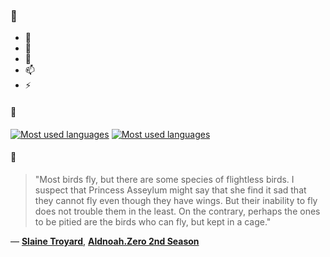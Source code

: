 ### 👋

- 🔭
- 🌱
- 💬
- 📫
- ⚡

#### 🧏

[![Most used languages](https://github-readme-stats-aynah.vercel.app/api/top-langs/?username=aynh&theme=solarized-dark&langs_count=6&layout=compact&hide_title=true)](https://github.com/anuraghazra/github-readme-stats#gh-dark-mode-only)
[![Most used languages](https://github-readme-stats-aynah.vercel.app/api/top-langs/?username=aynh&theme=solarized-light&langs_count=6&layout=compact&hide_title=true)](https://github.com/anuraghazra/github-readme-stats#gh-light-mode-only)

#### 💬

> "Most birds fly, but there are some species of flightless birds. I suspect that Princess Asseylum might say that she find it sad that they cannot fly even though they have wings. But their inability to fly does not trouble them in the least. On the contrary, perhaps the ones to be pitied are the birds who can fly, but kept in a cage."

&mdash; [**Slaine Troyard**](https://myanimelist.net/character.php?q=Slaine%20Troyard&cat=character), [**Aldnoah.Zero 2nd Season**](https://myanimelist.net/search/all?q=Aldnoah.Zero%202nd%20Season&cat=all)
